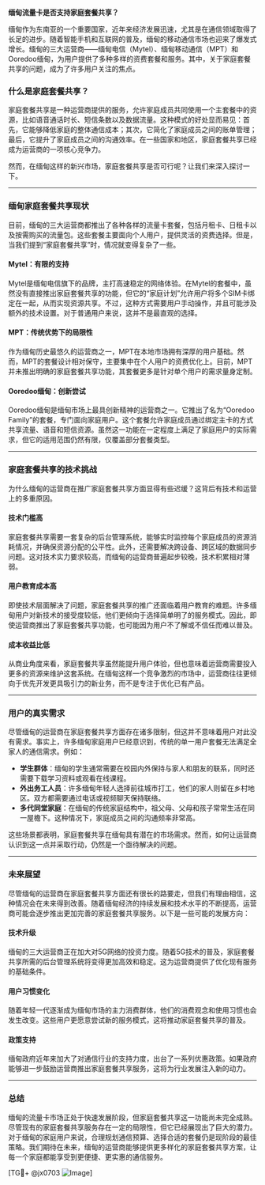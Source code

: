 **缅甸流量卡是否支持家庭套餐共享？**

缅甸作为东南亚的一个重要国家，近年来经济发展迅速，尤其是在通信领域取得了长足的进步。随着智能手机和互联网的普及，缅甸的移动通信市场也迎来了爆发式增长。缅甸的三大运营商——缅甸电信（Mytel）、缅甸移动通信（MPT）和Ooredoo缅甸，为用户提供了多种多样的资费套餐和服务。其中，关于家庭套餐共享的问题，成为了许多用户关注的焦点。

### 什么是家庭套餐共享？

家庭套餐共享是一种运营商提供的服务，允许家庭成员共同使用一个主套餐中的资源，比如语音通话时长、短信条数以及数据流量。这种模式的好处显而易见：首先，它能够降低家庭的整体通信成本；其次，它简化了家庭成员之间的账单管理；最后，它提升了家庭成员之间的沟通效率。在一些国家和地区，家庭套餐共享已经成为运营商的一项核心竞争力。

然而，在缅甸这样的新兴市场，家庭套餐共享是否可行呢？让我们来深入探讨一下。

---

### 缅甸家庭套餐共享现状

目前，缅甸的三大运营商都推出了各种各样的流量卡套餐，包括月租卡、日租卡以及按需购买的流量包。这些套餐主要面向个人用户，提供灵活的资费选择。但是，当我们提到“家庭套餐共享”时，情况就变得复杂了一些。

#### Mytel：有限的支持

Mytel是缅甸电信旗下的品牌，主打高速稳定的网络体验。在Mytel的套餐中，虽然没有直接推出家庭套餐共享的功能，但它的“家庭计划”允许用户将多个SIM卡绑定在一起，从而实现资源共享。不过，这种方式需要用户手动操作，并且可能涉及额外的技术设置。对于普通用户来说，这并不是最直观的选择。

#### MPT：传统优势下的局限性

作为缅甸历史最悠久的运营商之一，MPT在本地市场拥有深厚的用户基础。然而，MPT的套餐设计相对保守，主要集中在个人用户的资费优化上。目前，MPT并未推出明确的家庭套餐共享功能，其套餐更多是针对单个用户的需求量身定制。

#### Ooredoo缅甸：创新尝试

Ooredoo缅甸是缅甸市场上最具创新精神的运营商之一。它推出了名为“Ooredoo Family”的套餐，专门面向家庭用户。这个套餐允许家庭成员通过绑定主卡的方式共享流量、语音和短信资源。虽然这一功能在一定程度上满足了家庭用户的实际需求，但它的适用范围仍然有限，仅覆盖部分套餐类型。

---

### 家庭套餐共享的技术挑战

为什么缅甸的运营商在推广家庭套餐共享方面显得有些迟缓？这背后有技术和运营上的多重原因。

#### 技术门槛高

家庭套餐共享需要一套复杂的后台管理系统，能够实时监控每个家庭成员的资源消耗情况，并确保资源分配的公平性。此外，还需要解决跨设备、跨区域的数据同步问题。这对技术实力要求较高，而缅甸的运营商普遍起步较晚，技术积累相对薄弱。

#### 用户教育成本高

即使技术层面解决了问题，家庭套餐共享的推广还面临着用户教育的难题。许多缅甸用户对新技术的接受度较低，他们更倾向于选择简单明了的服务模式。因此，即使运营商推出了家庭套餐共享功能，也可能因为用户不了解或不信任而难以普及。

#### 成本收益比低

从商业角度来看，家庭套餐共享虽然能提升用户体验，但也意味着运营商需要投入更多的资源来维护这套系统。在缅甸这样一个竞争激烈的市场中，运营商往往更倾向于优先开发更具吸引力的新业务，而不是专注于优化已有产品。

---

### 用户的真实需求

尽管缅甸的运营商在家庭套餐共享方面存在诸多限制，但这并不意味着用户对此没有需求。事实上，许多缅甸家庭用户已经意识到，传统的单一用户套餐无法满足全家人的通信需求。例如：

- **学生群体**：缅甸的学生通常需要在校园内外保持与家人和朋友的联系，同时还需要下载学习资料或观看在线课程。
- **外出务工人员**：许多缅甸年轻人选择前往城市打工，他们的家人则留在乡村地区。双方都需要通过电话或视频聊天保持联络。
- **多代同堂家庭**：在缅甸的传统家庭结构中，祖父母、父母和孩子常常生活在同一屋檐下。这种情况下，家庭成员之间的沟通频率非常高。

这些场景都表明，家庭套餐共享在缅甸具有潜在的市场需求。然而，如何让运营商认识到这一点并采取行动，仍然是一个亟待解决的问题。

---

### 未来展望

尽管缅甸的运营商在家庭套餐共享方面还有很长的路要走，但我们有理由相信，这种情况会在未来得到改善。随着缅甸经济的持续发展和技术水平的不断提高，运营商可能会逐步推出更加完善的家庭套餐共享服务。以下是一些可能的发展方向：

#### 技术升级

缅甸的三大运营商正在加大对5G网络的投资力度。随着5G技术的普及，家庭套餐共享所需的后台管理系统将变得更加高效和稳定。这为运营商提供了优化现有服务的基础条件。

#### 用户习惯变化

随着年轻一代逐渐成为缅甸市场的主力消费群体，他们的消费观念和使用习惯也会发生改变。这些用户更愿意尝试新的服务模式，这将推动家庭套餐共享的普及。

#### 政策支持

缅甸政府近年来加大了对通信行业的支持力度，出台了一系列优惠政策。如果政府能够进一步鼓励运营商推出家庭套餐共享服务，这将为行业发展注入新的动力。

---

### 总结

缅甸的流量卡市场正处于快速发展阶段，但家庭套餐共享这一功能尚未完全成熟。尽管现有的家庭套餐共享服务存在一定的局限性，但它已经展现出了巨大的潜力。对于缅甸的家庭用户来说，合理规划通信预算、选择合适的套餐仍是现阶段的最佳策略。我们期待在未来，缅甸的运营商能够提供更多样化的家庭套餐共享方案，让每一个家庭都能享受到更便捷、更实惠的通信服务。

[TG💪+ @jx0703 ![Image](https://github.com/user-attachments/assets/dbca1d08-cadb-493c-b0ec-ad6f7a83f270)]